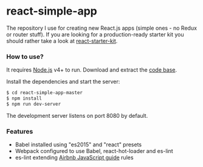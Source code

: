 # react-simple-app

The repository I use for creating new React.js apps (simple ones - no Redux or router stuff).
If you are looking for a production-ready starter kit you should rather take a look at [react-starter-kit](https://github.com/kriasoft/react-starter-kit).

### How to use?
It requires [Node.js](https://nodejs.org/) v4+ to run. Download and extract the [code base](https://github.com/SteveWinfield/react-simple-app/archive/master.zip).

Install the dependencies and start the server:

```sh
$ cd react-simple-app-master
$ npm install
$ npm run dev-server
```

The development server listens on port 8080 by default.

### Features

* Babel installed using "es2015" and "react" presets
* Webpack configured to use Babel, react-hot-loader and es-lint
* es-lint extending [Airbnb JavaScript guide](https://github.com/airbnb/javascript) rules

